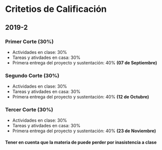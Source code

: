 # Critetios de Calificación
## 2019-2

### Primer Corte (30%)
+ Actividades en clase: 30%
+ Tareas y ativdades en casa: 30%
+ Primera entrega del proyecto y sustentación: 40% **(07 de Septiembre)**

### Segundo Corte (30%)
+ Actividades en clase: 30%
+ Tareas y ativdades en casa: 30%
+ Primera entrega del proyecto y sustentación: 40% **(12 de Octubre)**


### Tercer Corte (30%)
+ Actividades en clase: 30%
+ Tareas y ativdades en casa: 30%
+ Primera entrega del proyecto y sustentación: 40% **(23 de Noviembre)**

#### Tener en cuenta que la materia de puede perder por inasistencia a clase
